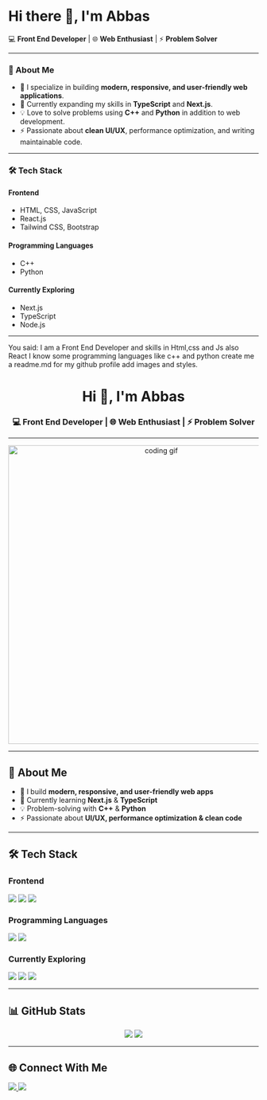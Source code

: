 # Hi there 👋, I'm Abbas

💻 **Front End Developer** | 🌐 **Web Enthusiast** | ⚡ **Problem Solver**

---

### 🚀 About Me
- 🔭 I specialize in building **modern, responsive, and user-friendly web applications**.  
- 🌱 Currently expanding my skills in **TypeScript** and **Next.js**.  
- 💡 Love to solve problems using **C++** and **Python** in addition to web development.  
- ⚡ Passionate about **clean UI/UX**, performance optimization, and writing maintainable code.  

---

### 🛠️ Tech Stack

#### **Frontend**
- HTML, CSS, JavaScript  
- React.js  
- Tailwind CSS, Bootstrap  

#### **Programming Languages**
- C++  
- Python  

#### **Currently Exploring**
- Next.js  
- TypeScript  
- Node.js  

---

You said:
I am a Front End Developer and skills in Html,css and Js also React I know some programming languages like c++ and python create me a readme.md for my github profile add images and styles.


<!-- Profile Header -->
<h1 align="center">Hi 👋, I'm Abbas</h1>
<h3 align="center">💻 Front End Developer | 🌐 Web Enthusiast | ⚡ Problem Solver</h3>

---

<!-- Banner / GIF -->
<p align="center">
  <img src="https://media.giphy.com/media/qgQUggAC3Pfv687qPC/giphy.gif" width="600" alt="coding gif"/>
</p>

---

## 🚀 About Me  
- 🔭 I build **modern, responsive, and user-friendly web apps**  
- 🌱 Currently learning **Next.js** & **TypeScript**  
- 💡 Problem-solving with **C++** & **Python**  
- ⚡ Passionate about **UI/UX, performance optimization & clean code**  

---

## 🛠️ Tech Stack  

### **Frontend**  
<p align="left">
  <img src ="https://skillicons.dev/icons?i=js,html,css" />
   <img src="https://skillicons.dev/icons?i=react" />
  <img src="http://skillicons.dev/icons?i=tailwind" />
</p>

### **Programming Languages**  
<p align="left">
  <img src="https://skillicons.dev/icons?i=cpp" />
  <img src="https://skillicons.dev/icons?i=python" />
</p>

### **Currently Exploring**  
<p align="left">
  <img src="https://skillicons.dev/icons?i=next" />
  <img src="https://skillicons.dev/icons?i=typescript" />
  <img src="https://skillicons.dev/icons?i=nodejs" />
</p>

---

## 📊 GitHub Stats  

<p align="center">
  <img src="https://github-readme-stats.vercel.app/api/top-langs/?username=Abbas-shah10&theme=vue-dark&show_icons=true&hide_border=true&layout=compact" />
  <img src="https://github-readme-streak-stats.herokuapp.com/?user=Abbas-shah10&theme=vue-dark&hide_border=true" />
</p>

---

## 🌐 Connect With Me  

<p align="left">
  <a href="https://linkedin.com/in/yourprofile" target="_blank">
    <img src="http://skillicons.dev/icons?i=linkedin"/>
  </a>
  <a href="mailto:your.abbaskhanshah10@gmail.com">
    <img src="http://skillicons.dev/icons?i=gmail"/>
  </a>
</p>

